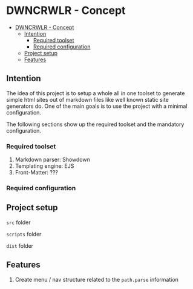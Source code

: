 # DWNCRWLR - Concept

- [DWNCRWLR - Concept](#dwncrwlr---concept)
    - [Intention](#intention)
        - [Required toolset](#required-toolset)
        - [Required configuration](#required-configuration)
    - [Project setup](#project-setup)
    - [Features](#features)

## Intention

The idea of this project is to setup a whole all in one toolset to generate simple html sites out of markdown files like well known static site generators do.
One of the main goals is to use the project with a minimal configuration.

The following sections show up the required toolset and the mandatory configuration.

### Required toolset

1. Markdown parser: Showdown
2. Templating engine: EJS
3. Front-Matter: ???

### Required configuration


## Project setup

`src` folder

`scripts` folder

`dist` folder

## Features

1. Create menu / nav structure related to the `path.parse` information